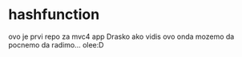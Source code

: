 hashfunction
============

ovo je prvi repo za mvc4 app
Drasko ako vidis ovo onda mozemo da pocnemo da radimo...
olee:D
